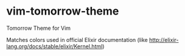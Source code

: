 # vim-tomorrow-theme
Tomorrow Theme for Vim

Matches colors used in official Elixir documentation (like http://elixir-lang.org/docs/stable/elixir/Kernel.html)
